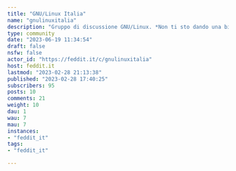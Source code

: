 ```yaml
---
title: "GNU/Linux Italia" 
name: "gnulinuxitalia"
description: "Gruppo di discussione GNU/Linux. *Non ti sto dando una birra gratis la sto condividendo.***G**nu**N**ot**U**nix[Telegram](https://t.me/GNULinuxItaliaOpen)[Matrix](https://matrix.to/#/#linuxitalia:mozilla.org )"
type: community
date: "2023-06-19 11:34:54"
draft: false
nsfw: false
actor_id: "https://feddit.it/c/gnulinuxitalia"
host: feddit.it
lastmod: "2023-02-28 21:13:38"
published: "2023-02-28 17:40:25"
subscribers: 95
posts: 10
comments: 21
weight: 10
dau: 1
wau: 7
mau: 7
instances:
- "feddit_it"
tags: 
- "feddit_it"

---
```

